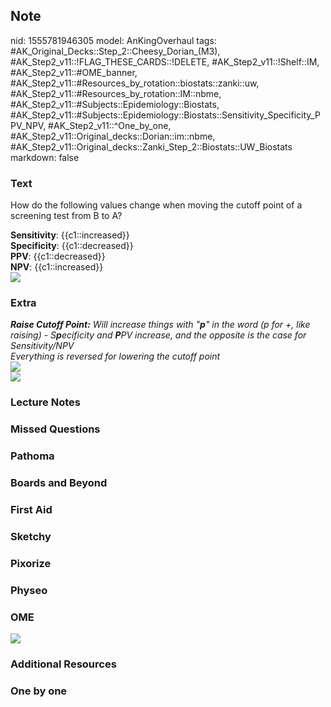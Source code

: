 ## Note
nid: 1555781946305
model: AnKingOverhaul
tags: #AK_Original_Decks::Step_2::Cheesy_Dorian_(M3), #AK_Step2_v11::!FLAG_THESE_CARDS::!DELETE, #AK_Step2_v11::!Shelf::IM, #AK_Step2_v11::#OME_banner, #AK_Step2_v11::#Resources_by_rotation::biostats::zanki::uw, #AK_Step2_v11::#Resources_by_rotation::IM::nbme, #AK_Step2_v11::#Subjects::Epidemiology::Biostats, #AK_Step2_v11::#Subjects::Epidemiology::Biostats::Sensitivity_Specificity_PPV_NPV, #AK_Step2_v11::^One_by_one, #AK_Step2_v11::Original_decks::Dorian::im::nbme, #AK_Step2_v11::Original_decks::Zanki_Step_2::Biostats::UW_Biostats
markdown: false

### Text
How do the following values change when moving the cutoff point of
a screening test from B to A?
<div>
  <b>Sensitivity</b>: {{c1::increased}}
</div>
<div>
  <b>Specificity</b>: {{c1::decreased}}
</div>
<div>
  <b>PPV</b>: {{c1::decreased}}
</div>
<div>
  <b>NPV</b>: {{c1::increased}}
</div>
<div><img src="woop.png"></div>

### Extra
<div>
  <div>
    <div>
      <i><b>Raise Cutoff Point:</b> Will increase things with
      "<b>p</b>" in the word (p for +, like raising) -
      S<b>p</b>ecificity and <b>P</b>PV increase, and the opposite
      is the case for Sensitivity/NPV</i>
    </div>
    <div>
      <i>Everything is reversed for lowering the cutoff point</i>
    </div>
    <div>
      <i><img src="paste-288411348893936.jpg"></i>
    </div>
  </div>
</div>
<div>
  <i><img src="paste-5211345813241857.jpg"></i>
</div>

### Lecture Notes


### Missed Questions


### Pathoma


### Boards and Beyond


### First Aid


### Sketchy


### Pixorize


### Physeo


### OME
<div class="ome-widget">
  <a href="https://onlinemeded.org?ref=anki"><img src=
  "_OME_AnkiFlashcards_General_3.png"></a>
</div>

### Additional Resources


### One by one


